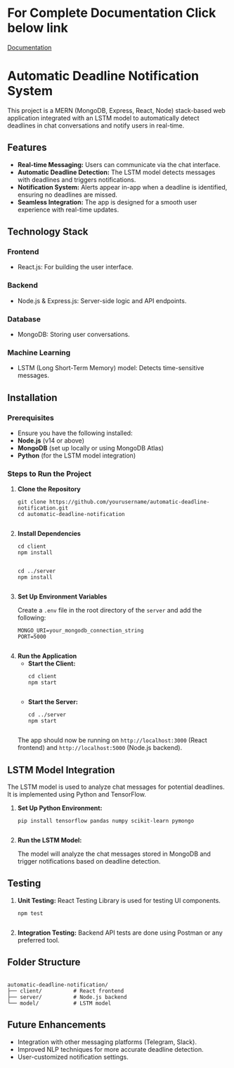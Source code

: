 <h1>For Complete Documentation Click below link</h1>
<a href="https://drive.google.com/file/d/1XqnWRWi0ZbXwuRfxRhf6q4wq5bK8Z7UO/view">Documentation</a>

<h1>Automatic Deadline Notification System</h1>

<p>This project is a MERN (MongoDB, Express, React, Node) stack-based web application integrated with an LSTM model to automatically detect deadlines in chat conversations and notify users in real-time.</p>

<h2>Features</h2>
<ul>
  <li><strong>Real-time Messaging:</strong> Users can communicate via the chat interface.</li>
  <li><strong>Automatic Deadline Detection:</strong> The LSTM model detects messages with deadlines and triggers notifications.</li>
  <li><strong>Notification System:</strong> Alerts appear in-app when a deadline is identified, ensuring no deadlines are missed.</li>
  <li><strong>Seamless Integration:</strong> The app is designed for a smooth user experience with real-time updates.</li>
</ul>

<h2>Technology Stack</h2>

<h3>Frontend</h3>
<ul>
  <li>React.js: For building the user interface.</li>
</ul>

<h3>Backend</h3>
<ul>
  <li>Node.js & Express.js: Server-side logic and API endpoints.</li>
</ul>

<h3>Database</h3>
<ul>
  <li>MongoDB: Storing user conversations.</li>
</ul>

<h3>Machine Learning</h3>
<ul>
  <li>LSTM (Long Short-Term Memory) model: Detects time-sensitive messages.</li>
</ul>

<h2>Installation</h2>

<h3>Prerequisites</h3>
<ul>
  <li>Ensure you have the following installed:</li>
  <li><strong>Node.js</strong> (v14 or above)</li>
  <li><strong>MongoDB</strong> (set up locally or using MongoDB Atlas)</li>
  <li><strong>Python</strong> (for the LSTM model integration)</li>
</ul>

<h3>Steps to Run the Project</h3>

<ol>
  <li><strong>Clone the Repository</strong>
    <pre><code>git clone https://github.com/yourusername/automatic-deadline-notification.git
cd automatic-deadline-notification
    </code></pre>
  </li>

  <li><strong>Install Dependencies</strong>
    <pre><code>cd client
npm install
    </code></pre>
    <pre><code>cd ../server
npm install
    </code></pre>
  </li>

  <li><strong>Set Up Environment Variables</strong>
    <p>Create a <code>.env</code> file in the root directory of the <code>server</code> and add the following:</p>
    <pre><code>MONGO_URI=your_mongodb_connection_string
PORT=5000
    </code></pre>
  </li>

  <li><strong>Run the Application</strong>
    <ul>
      <li><strong>Start the Client:</strong></li>
      <pre><code>cd client
npm start
      </code></pre>
      <li><strong>Start the Server:</strong></li>
      <pre><code>cd ../server
npm start
      </code></pre>
    </ul>
    <p>The app should now be running on <code>http://localhost:3000</code> (React frontend) and <code>http://localhost:5000</code> (Node.js backend).</p>
  </li>
</ol>

<h2>LSTM Model Integration</h2>
<p>The LSTM model is used to analyze chat messages for potential deadlines. It is implemented using Python and TensorFlow.</p>

<ol>
  <li><strong>Set Up Python Environment:</strong>
    <pre><code>pip install tensorflow pandas numpy scikit-learn pymongo
    </code></pre>
  </li>

  <li><strong>Run the LSTM Model:</strong>
    <p>The model will analyze the chat messages stored in MongoDB and trigger notifications based on deadline detection.</p>
  </li>
</ol>

<h2>Testing</h2>

<ol>
  <li><strong>Unit Testing:</strong> React Testing Library is used for testing UI components.
    <pre><code>npm test
    </code></pre>
  </li>

  <li><strong>Integration Testing:</strong> Backend API tests are done using Postman or any preferred tool.</li>
</ol>

<h2>Folder Structure</h2>

<pre><code>
automatic-deadline-notification/
├── client/          # React frontend
├── server/          # Node.js backend
└── model/           # LSTM model
</code></pre>

<h2>Future Enhancements</h2>
<ul>
  <li>Integration with other messaging platforms (Telegram, Slack).</li>
  <li>Improved NLP techniques for more accurate deadline detection.</li>
  <li>User-customized notification settings.</li>
</ul>

